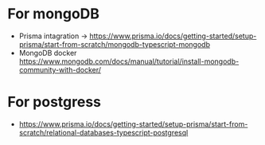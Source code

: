 # For mongoDB

- Prisma intagration -> https://www.prisma.io/docs/getting-started/setup-prisma/start-from-scratch/mongodb-typescript-mongodb
- MongoDB docker https://www.mongodb.com/docs/manual/tutorial/install-mongodb-community-with-docker/

# For postgress

- https://www.prisma.io/docs/getting-started/setup-prisma/start-from-scratch/relational-databases-typescript-postgresql
